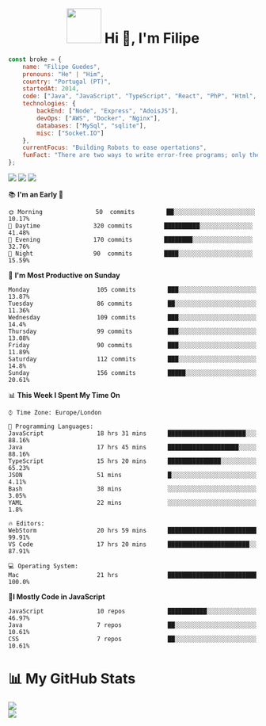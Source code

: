 <h1 align="center"><img src="https://media3.giphy.com/media/RbDKaczqWovIugyJmW/giphy.gif" width="70"> Hi 👋, I'm Filipe</h1>

```javascript
const broke = {
    name: "Filipe Guedes",
    pronouns: "He" | "Him",
    country: "Portugal (PT)",
    startedAt: 2014,
    code: ["Java", "JavaScript", "TypeScript", "React", "PhP", "Html", "Css",, "Sass"],
    technologies: {
        backEnd: ["Node", "Express", "AdoisJS"],
        devOps: ["AWS", "Docker", "Nginx"],
        databases: ["MySql", "sqlite"],
        misc: ["Socket.IO"]
    },
    currentFocus: "Building Robots to ease opertations",
    funFact: "There are two ways to write error-free programs; only the third one works"
};
```

[![](https://img.shields.io/badge/Twitter-blue?style=for-the-badge&logo=twitter&logoColor=white)](https://twitter.com/intent/follow?screen_name=no_cron)
[![](https://img.shields.io/badge/Discord-blue?style=for-the-badge&logo=discord&logoColor=white)](https://discord.com/users/927048366649671720)
![](https://img.shields.io/badge/LINKEDIN-red?style=for-the-badge&logo=twitter&logoColor=white)


📚 **I'm an Early 🐤** 
```text
🌞 Morning               50  commits         ██░░░░░░░░░░░░░░░░░░░░░░░   10.17% 
🌆 Daytime               320 commits         ██████████░░░░░░░░░░░░░░░   41.48% 
🌃 Evening               170 commits         ████████░░░░░░░░░░░░░░░░░   32.76% 
🌙 Night                 90  commits         ████░░░░░░░░░░░░░░░░░░░░░   15.59%
```


📅 **I'm Most Productive on Sunday** 
```text
Monday                   105 commits         ███░░░░░░░░░░░░░░░░░░░░░░   13.87% 
Tuesday                  86 commits          ██░░░░░░░░░░░░░░░░░░░░░░░   11.36% 
Wednesday                109 commits         ███░░░░░░░░░░░░░░░░░░░░░░   14.4% 
Thursday                 99 commits          ███░░░░░░░░░░░░░░░░░░░░░░   13.08% 
Friday                   90 commits          ███░░░░░░░░░░░░░░░░░░░░░░   11.89% 
Saturday                 112 commits         ███░░░░░░░░░░░░░░░░░░░░░░   14.8% 
Sunday                   156 commits         █████░░░░░░░░░░░░░░░░░░░░   20.61%
```


📊 **This Week I Spent My Time On** 
```text
⌚︎ Time Zone: Europe/London

💬 Programming Languages: 
JavaScript               18 hrs 31 mins      ██████████████████████░░░   88.16%
Java                     17 hrs 45 mins      ████████████████████░░░░░   88.16%
TypeScript               15 hrs 20 mins      ███████████████░░░░░░░░░░   65.23%
JSON                     51 mins             █░░░░░░░░░░░░░░░░░░░░░░░░   4.11% 
Bash                     38 mins             ░░░░░░░░░░░░░░░░░░░░░░░░░   3.05% 
YAML                     22 mins             ░░░░░░░░░░░░░░░░░░░░░░░░░   1.8% 

🔥 Editors: 
WebStorm                 20 hrs 59 mins      █████████████████████████   99.91%
VS Code                  17 hrs 20 mins      ███████████████████████░░   87.91%

💻 Operating System: 
Mac                      21 hrs              █████████████████████████   100.0%
```


💎**I Mostly Code in JavaScript** 
```text
JavaScript               10 repos            ███████████░░░░░░░░░░░░░░   46.97% 
Java                     7 repos             ██░░░░░░░░░░░░░░░░░░░░░░░   10.61% 
CSS                      7 repos             ██░░░░░░░░░░░░░░░░░░░░░░░   10.61% 
```

📊 My GitHub Stats
======================

![](https://github-readme-stats.vercel.app/api?username=brokebrk&show_icons=true&count_private=true&theme=dracula)  
![](https://github-readme-stats.vercel.app/api/top-langs/?username=brokebrk&layout=compact&theme=dracula)
